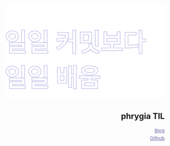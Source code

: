 <div class="py_tit">
  <h1>
    일일 커밋보다 <br />
    일일 배움
  </h1>
</div>

<div class="py_info">
  <h2>phrygia TIL</h2>
  <a href="https://phrygia.github.io/" target="_blank">
    Blog
  </a>
  <a href="https://github.m/phrygia" target="_blank">
    Github
  </a>
</div>

<style>
.page-edit {
  display: none;
}
.py_tit {
  position: relative;
  z-index: 2;
  background-color: #fff;
}
.py_tit h1 {
  position: relative;
  font-family: "Gugi", cursive !important;
  color: #fff;
  -webkit-text-stroke: 1px rgb(149, 149, 219);
}
.py_info {
  text-align: right;
}
.py_info a {
  display: block;
  color: rgb(104, 104, 172);
}
.py_info h2 {
  border-bottom: 0;
}
@media screen and (min-width: 541px) {
  .py_tit h1 {
    max-width: 700px;
    margin:0 auto  !important;
    padding: 60px 0 15px;
    font-size: 4.8rem !important;
  }
  .py_info {
    max-width: 700px;
    margin: 40px auto 0;
    padding-bottom: 80px;
  }
  .py_info h2 {
    font-size: 25px !important;
  }
  .py_info a {
    margin-bottom: 5px;
    font-size: 15px !important;
  }
  #gatsby-focus-wrapper > div:first-child > header + div > aside > nav {
    padding-top: 5rem !important;
  }
}
@media screen and (max-width: 540px) {
  .py_tit h1 {
    max-width: 95%;
    margin: 0 auto !important;
    padding: 60px 0 10px;
    font-size: 2.8rem !important;
  }
  .py_info {
    margin: 30px auto 0;
  }
  .py_info h2 {
    font-size: 20px !important;
  }
  .py_info a {
    font-size: 15px !important;
  }
}
</style>
